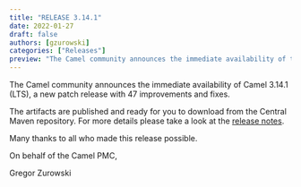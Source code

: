 ```yaml
---
title: "RELEASE 3.14.1"
date: 2022-01-27
draft: false
authors: [gzurowski]
categories: ["Releases"]
preview: "The Camel community announces the immediate availability of the new Camel 3.14.1 LTS release"
---
```



The Camel community announces the immediate availability of Camel 3.14.1 (LTS), a new patch release with 47 improvements and fixes.

The artifacts are published and ready for you to download from the Central Maven repository. For more details please take a look at the [release notes](/releases/release-3.14.1/).

Many thanks to all who made this release possible.

On behalf of the Camel PMC,

Gregor Zurowski
